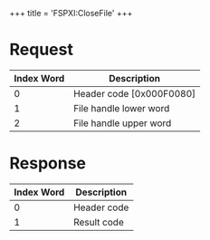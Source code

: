 +++
title = 'FSPXI:CloseFile'
+++

# Request

| Index Word | Description                |
|------------|----------------------------|
| 0          | Header code \[0x000F0080\] |
| 1          | File handle lower word     |
| 2          | File handle upper word     |

# Response

| Index Word | Description |
|------------|-------------|
| 0          | Header code |
| 1          | Result code |